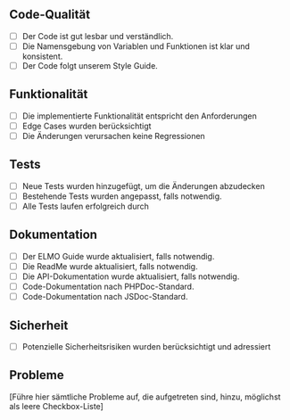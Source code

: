 ## Code-Qualität
- [ ] Der Code ist gut lesbar und verständlich.
- [ ] Die Namensgebung von Variablen und Funktionen ist klar und konsistent.
- [ ] Der Code folgt unserem Style Guide.

## Funktionalität
- [ ] Die implementierte Funktionalität entspricht den Anforderungen
- [ ] Edge Cases wurden berücksichtigt
- [ ] Die Änderungen verursachen keine Regressionen

## Tests
- [ ] Neue Tests wurden hinzugefügt, um die Änderungen abzudecken
- [ ] Bestehende Tests wurden angepasst, falls notwendig.
- [ ] Alle Tests laufen erfolgreich durch

## Dokumentation
- [ ] Der ELMO Guide wurde aktualisiert, falls notwendig.
- [ ] Die ReadMe wurde aktualisiert, falls notwendig.
- [ ] Die API-Dokumentation wurde aktualisiert, falls notwendig.
- [ ] Code-Dokumentation nach PHPDoc-Standard.
- [ ] Code-Dokumentation nach JSDoc-Standard.

## Sicherheit
- [ ] Potenzielle Sicherheitsrisiken wurden berücksichtigt und adressiert

## Probleme
[Führe hier sämtliche Probleme auf, die aufgetreten sind,  hinzu, möglichst als leere Checkbox-Liste]
